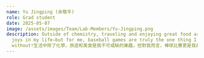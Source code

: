 ```yaml
---
name: Yu Jingping (余敬平)
role: Grad student
date: 2025-05-07
image: /assets/images/Team/Lab-Members/Yu-Jingping.png
description: Outside of chemistry, traveling and enjoying great food are essential
  joys in my life—but for me, baseball games are truly the one thing I can’t live
  without!生活中除了化學，旅遊和美食是我不可或缺的樂趣，但對我而言，棒球比賽更是我最無法割捨的一部分。⚾⚾⚾
---
```

